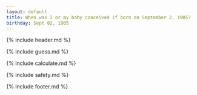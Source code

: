 ```yaml
---
layout: default
title: When was I or my baby conceived if born on September 2, 1905?
birthday: Sept 02, 1905
---
```


{% include header.md %}

{% include guess.md %}

{% include calculate.md %}

{% include safety.md %}

{% include footer.md %}



